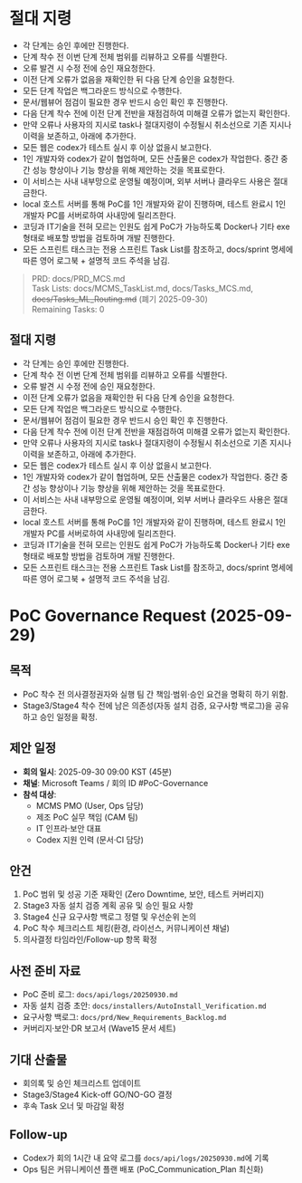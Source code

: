 # 절대 지령
- 각 단계는 승인 후에만 진행한다.
- 단계 착수 전 이번 단계 전체 범위를 리뷰하고 오류를 식별한다.
- 오류 발견 시 수정 전에 승인 재요청한다.
- 이전 단계 오류가 없음을 재확인한 뒤 다음 단계 승인을 요청한다.
- 모든 단계 작업은 백그라운드 방식으로 수행한다.
- 문서/웹뷰어 점검이 필요한 경우 반드시 승인 확인 후 진행한다.
- 다음 단계 착수 전에 이전 단계 전반을 재점검하여 미해결 오류가 없는지 확인한다.
- 만약 오류나 사용자의 지시로 task나 절대지령이 수정될시 취소선으로 기존 지시나 이력을 보존하고, 아래에 추가한다.
- 모든 웹은 codex가 테스트 실시 후 이상 없을시 보고한다.
- 1인 개발자와 codex가 같이 협업하며, 모든 산출물은 codex가 작업한다. 중간 중간 성능 향상이나 기능 향상을 위해 제안하는 것을 목표로한다.
- 이 서비스는 사내 내부망으로 운영될 예정이며, 외부 서버나 클라우드 사용은 절대 금한다.
- local 호스트 서버를 통해 PoC를 1인 개발자와 같이 진행하며, 테스트 완료시 1인 개발자 PC를 서버로하여 사내망에 릴리즈한다.
- 코딩과 IT기술을 전혀 모르는 인원도 쉽게 PoC가 가능하도록 Docker나 기타 exe 형태로 배포할 방법을 검토하며 개발 진행한다.
- 모든 스프린트 태스크는 전용 스프린트 Task List를 참조하고, docs/sprint 명세에 따른 영어 로그북 + 설명적 코드 주석을 남김.

> PRD: docs/PRD_MCS.md  
> Task Lists: docs/MCMS_TaskList.md, docs/Tasks_MCS.md, ~~docs/Tasks_ML_Routing.md~~ (폐기 2025-09-30)  
> Remaining Tasks: 0

## 절대 지령
- 각 단계는 승인 후에만 진행한다.
- 단계 착수 전 이번 단계 전체 범위를 리뷰하고 오류를 식별한다.
- 오류 발견 시 수정 전에 승인 재요청한다.
- 이전 단계 오류가 없음을 재확인한 뒤 다음 단계 승인을 요청한다.
- 모든 단계 작업은 백그라운드 방식으로 수행한다.
- 문서/웹뷰어 점검이 필요한 경우 반드시 승인 확인 후 진행한다.
- 다음 단계 착수 전에 이전 단계 전반을 재점검하여 미해결 오류가 없는지 확인한다.
- 만약 오류나 사용자의 지시로 task나 절대지령이 수정될시 취소선으로 기존 지시나 이력을 보존하고, 아래에 추가한다.
- 모든 웹은 codex가 테스트 실시 후 이상 없을시 보고한다.
- 1인 개발자와 codex가 같이 협업하며, 모든 산출물은 codex가 작업한다. 중간 중간 성능 향상이나 기능 향상을 위해 제안하는 것을 목표로한다.
- 이 서비스는 사내 내부망으로 운영될 예정이며, 외부 서버나 클라우드 사용은 절대 금한다.
- local 호스트 서버를 통해 PoC를 1인 개발자와 같이 진행하며, 테스트 완료시 1인 개발자 PC를 서버로하여 사내망에 릴리즈한다.
- 코딩과 IT기술을 전혀 모르는 인원도 쉽게 PoC가 가능하도록 Docker나 기타 exe 형태로 배포할 방법을 검토하며 개발 진행한다.
- 모든 스프린트 태스크는 전용 스프린트 Task List를 참조하고, docs/sprint 명세에 따른 영어 로그북 + 설명적 코드 주석을 남김.
# PoC Governance Request (2025-09-29)

## 목적
- PoC 착수 전 의사결정권자와 실행 팀 간 책임·범위·승인 요건을 명확히 하기 위함.
- Stage3/Stage4 착수 전에 남은 의존성(자동 설치 검증, 요구사항 백로그)을 공유하고 승인 일정을 확정.

## 제안 일정
- **회의 일시**: 2025-09-30 09:00 KST (45분)
- **채널**: Microsoft Teams / 회의 ID #PoC-Governance
- **참석 대상**:
  - MCMS PMO (User, Ops 담당)
  - 제조 PoC 실무 책임 (CAM 팀)
  - IT 인프라·보안 대표
  - Codex 지원 인력 (문서·CI 담당)

## 안건
1. PoC 범위 및 성공 기준 재확인 (Zero Downtime, 보안, 테스트 커버리지)
2. Stage3 자동 설치 검증 계획 공유 및 승인 필요 사항
3. Stage4 신규 요구사항 백로그 정렬 및 우선순위 논의
4. PoC 착수 체크리스트 체킹(환경, 라이선스, 커뮤니케이션 채널)
5. 의사결정 타임라인/Follow-up 항목 확정

## 사전 준비 자료
- PoC 준비 로그: `docs/api/logs/20250930.md`
- 자동 설치 검증 초안: `docs/installers/AutoInstall_Verification.md`
- 요구사항 백로그: `docs/prd/New_Requirements_Backlog.md`
- 커버리지·보안·DR 보고서 (Wave15 문서 세트)

## 기대 산출물
- 회의록 및 승인 체크리스트 업데이트
- Stage3/Stage4 Kick-off GO/NO-GO 결정
- 후속 Task 오너 및 마감일 확정

## Follow-up
- Codex가 회의 1시간 내 요약 로그를 `docs/api/logs/20250930.md`에 기록
- Ops 팀은 커뮤니케이션 플랜 배포 (PoC_Communication_Plan 최신화)

